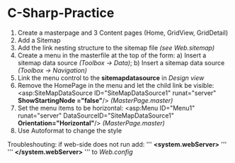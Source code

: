 # C-Sharp-Practice
1) Create a masterpage and 3 Content pages (Home, GridView, GridDetail)
2) Add a Sitemap
3) Add the link nesting structure to the sitemap file _(see Web.sitemap)_
4) Create a menu in the masterfile at the top of the form: a) Insert a sitemap data source _(Toolbox -> Data)_; b) Insert a sitemap data source _(Toolbox -> Navigation)_
5) Link the menu control to the **sitemapdatasource** in _Design view_
6) Remove the HomePage in the menu and let the child link be visible: <asp:SiteMapDataSource ID="SiteMapDataSource1" runat="server" **ShowStartingNode ="false"**/> _(MasterPage.master)_
7) Set the menu items to be  horizontal: <asp:Menu ID="Menu1" runat="server" DataSourceID="SiteMapDataSource1" **Orientation="Horizontal"**/>  _(MasterPage.master)_
8) Use Autoformat to change the style


Troubleshouting:
  if web-side does not run
    add: 
    '''
      **<system.webServer>**
        ''' **<directoryBrowse enabled="true"/>** '''
      **</system.webServer>**
    '''
    to _Web.config_
           
